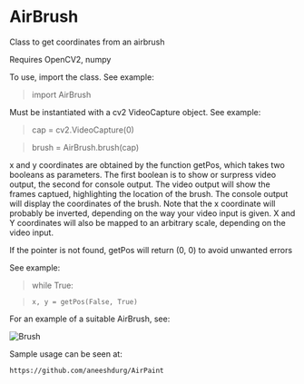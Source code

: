 # AirBrush
Class to get coordinates from an airbrush

Requires OpenCV2, numpy

To use, import the class. See example:

>import AirBrush

Must be instantiated with a cv2 VideoCapture object. See example:

>cap = cv2.VideoCapture(0)

>brush = AirBrush.brush(cap)

x and y coordinates are obtained by the function getPos, which takes two booleans 
as parameters. The first boolean is to show or surpress video output, the second
for console output. The video output will show the frames captued, highlighting
the location of the brush. The console output will display the coordinates of the brush.
Note that the x coordinate will probably be inverted, depending on the way your video
input is given. X and Y coordinates will also be mapped to an arbitrary scale, depending on the video input.

If the pointer is not found, getPos will return (0, 0) to avoid unwanted errors

See example:

>while True:

>     x, y = getPos(False, True)

For an example of a suitable AirBrush, see:

![Brush](http://i.imgur.com/K6bKWJx.jpg "Brush")

Sample usage can be seen at:
	
	https://github.com/aneeshdurg/AirPaint